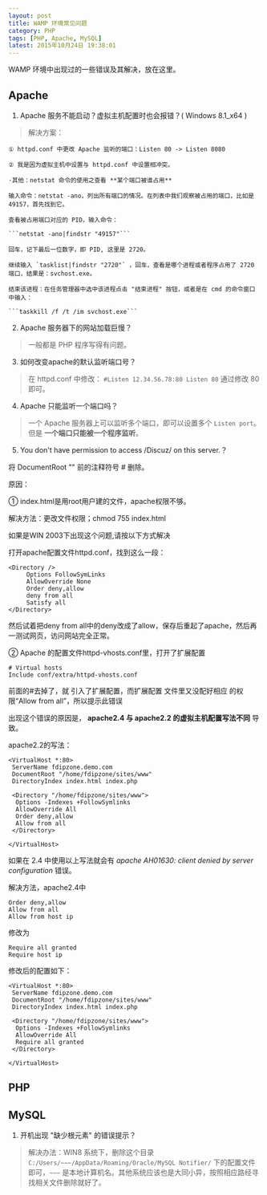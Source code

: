 ```yaml
---
layout: post
title: WAMP 环境常见问题
category: PHP
tags: [PHP, Apache, MySQL]
latest: 2015年10月24日 19:38:01
---
```


WAMP 环境中出现过的一些错误及其解决，放在这里。

Apache
-

1. Apache 服务不能启动？虚拟主机配置时也会报错？( Windows 8.1_x64 )

> 解决方案：

	① httpd.conf 中更改 Apache 监听的端口：Listen 80 -> Listen 8080
	
	② 我是因为虚拟主机中设置与 httpd.conf 中设置相冲突。
	
	·其他：netstat 命令的使用之查看 **某个端口被谁占用**

	输入命令：netstat -ano，列出所有端口的情况。在列表中我们观察被占用的端口，比如是 49157，首先找到它。
	
	查看被占用端口对应的 PID，输入命令：

	```netstat -ano|findstr "49157"```

	回车，记下最后一位数字，即 PID, 这里是 2720。
	
	继续输入 `tasklist|findstr "2720"` ，回车，查看是哪个进程或者程序占用了 2720 端口，结果是：svchost.exe。
	
	结束该进程：在任务管理器中选中该进程点击 "结束进程" 按钮，或者是在 cmd 的命令窗口中输入：

	```taskkill /f /t /im svchost.exe```


2. Apache 服务器下的网站加载巨慢？

> 一般都是 PHP 程序写得有问题。

3. 如何改变apache的默认监听端口号？

> 在 httpd.conf 中修改：
	```
	#Listen 12.34.56.78:80
	Listen 80
	```
	通过修改 80 即可。

4. Apache 只能监听一个端口吗？

>	一个 Apache 服务器上可以监听多个端口，即可以设置多个 `Listen port`。但是 **一个端口只能被一个程序监听**。

5. You don't have permission to access /Discuz/ on this server.？

将 DocumentRoot "" 前的注释符号 # 删除。

原因：

① index.html是用root用户建的文件，apache权限不够。

解决方法：更改文件权限；chmod 755 index.html

如果是WIN 2003下出现这个问题,请按以下方式解决

打开apache配置文件httpd.conf，找到这么一段：

```
<Directory />
     Options FollowSymLinks
     AllowOverride None
     Order deny,allow
     deny from all
     Satisfy all
</Directory>
```

然后试着把deny from all中的deny改成了allow，保存后重起了apache，然后再一测试网页，访问网站完全正常。

② Apache  的配置文件httpd-vhosts.conf里，打开了扩展配置

```
# Virtual hosts
Include conf/extra/httpd-vhosts.conf
```

前面的#去掉了，就 引入了扩展配置，而扩展配置 文件里又没配好相应 的权限“Allow from all”，所以提示此错误

出现这个错误的原因是， **apache2.4 与 apache2.2 的虚拟主机配置写法不同** 导致。

apache2.2的写法：

```
<VirtualHost *:80>  
 ServerName fdipzone.demo.com  
 DocumentRoot "/home/fdipzone/sites/www"  
 DirectoryIndex index.html index.php  
  
 <Directory "/home/fdipzone/sites/www">  
  Options -Indexes +FollowSymlinks  
  AllowOverride All  
  Order deny,allow  
  Allow from all  
 </Directory>  
  
</VirtualHost>  
```

如果在 2.4 中使用以上写法就会有 _apache AH01630: client denied by server configuration_ 错误。

解决方法，apache2.4中

    Order deny,allow  
    Allow from all  
    Allow from host ip  

修改为

    Require all granted  
    Require host ip  

修改后的配置如下：

    <VirtualHost *:80>  
     ServerName fdipzone.demo.com  
     DocumentRoot "/home/fdipzone/sites/www"  
     DirectoryIndex index.html index.php  
      
     <Directory "/home/fdipzone/sites/www">  
      Options -Indexes +FollowSymlinks  
      AllowOverride All  
      Require all granted  
     </Directory>  
      
    </VirtualHost>  


PHP
-

MySQL
-

1. 开机出现 "缺少根元素" 的错误提示？

> 	解决办法：WIN8 系统下，删除这个目录 `C:/Users/~~~/AppData/Roaming/Oracle/MySQL Notifier/` 下的配置文件即可，`~~~` 是本地计算机名。其他系统应该也是大同小异，按照相应路经寻找相关文件删除就好了。







